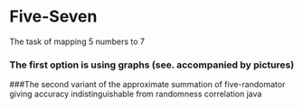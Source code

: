 # Five-Seven
The task of mapping 5 numbers to 7
### The first option is using graphs (see. accompanied by pictures)
###The second variant of the approximate summation of five-randomator giving accuracy indistinguishable from randomness correlation java
